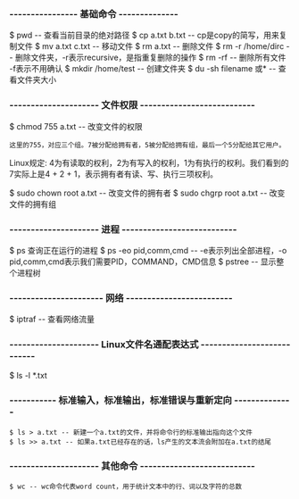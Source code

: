 ### ---------------- 基础命令 --------------
$ pwd -- 查看当前目录的绝对路径
$ cp a.txt b.txt -- cp是copy的简写，用来复制文件
$ mv a.txt c.txt -- 移动文件
$ rm a.txt -- 删除文件
$ rm -r /home/dirc -- 删除文件夹，-r表示recursive，是指重复删除的操作
$ rm -rf -- 删除所有文件 -f表示不用确认
$ mkdir /home/test -- 创建文件夹
$ du -sh filename 或*  -- 查看文件夹大小

### --------------------- 文件权限 ---------------------------
$ chmod 755 a.txt -- 改变文件的权限

	这里的755，对应三个组。7被分配给拥有者，5被分配给拥有组，最后一个5分配给其它用户。

Linux规定: 
	4为有读取的权利，2为有写入的权利，1为有执行的权利。我们看到的7实际上是4 + 2 + 1，表示拥有者有读、写、执行三项权利。

$ sudo chown root a.txt -- 改变文件的拥有者
$ sudo chgrp root a.txt -- 改变文件的拥有组

### --------------------- 进程 ---------------------------
$ ps 查询正在运行的进程
$ ps -eo pid,comm,cmd -- -e表示列出全部进程，-o pid,comm,cmd表示我们需要PID，COMMAND，CMD信息
$ pstree -- 显示整个进程树

### ---------------------- 网络 -------------------------
$ iptraf -- 查看网络流量

### --------------------- Linux文件名通配表达式 ---------------------------
$ ls -l *.txt

### ----------- 标准输入，标准输出，标准错误与重新定向 --------------
	$ ls > a.txt -- 新建一个a.txt的文件，并将命令行的标准输出指向这个文件
	$ ls >> a.txt -- 如果a.txt已经存在的话，ls产生的文本流会附加在a.txt的结尾

### --------------------- 其他命令 ---------------------------
	$ wc -- wc命令代表word count，用于统计文本中的行、词以及字符的总数
